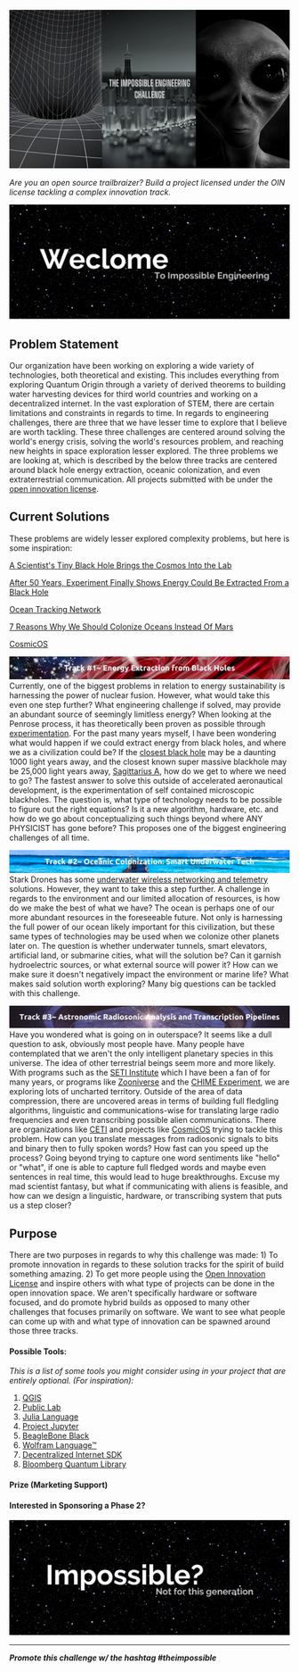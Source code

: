 ![ImpossibleChallenge](https://raw.githubusercontent.com/Mentors4EDU/Images/master/challenge(2).png)

*Are you an open source trailbraizer? Build a project licensed under the OIN license tackling a complex innovation track.*

![Welcome](https://raw.githubusercontent.com/Mentors4EDU/Images/master/Welcome.png)
## Problem Statement
Our organization have been working on exploring a wide variety of technologies, both theoretical and existing. This includes everything from exploring Quantum Origin through a variety of derived theorems to building water harvesting devices for third world countries and working on a decentralized internet. In the vast exploration of STEM, there are certain limitations and constraints in regards to time. In regards to engineering challenges, there are three that we have lesser time to explore that I believe are worth tackling. These three challenges are centered around solving the world's energy crisis, solving the world's resources problem, and reaching new heights in space exploration lesser explored. The three problems we are looking at, which is described by the below three tracks are centered around black hole energy extraction, oceanic colonization, and even extraterrestrial communication. All projects submitted with be under the [open innovation license](https://github.com/StarkDrones/OIN/blob/main/LICENSE.md).

## Current Solutions
These problems are widely lesser explored complexity problems, but here is some inspiration: 

[A Scientist's Tiny Black Hole Brings the Cosmos Into the Lab](https://www.wired.com/story/a-scientists-tiny-black-hole-brings-the-cosmos-into-the-lab/)

[After 50 Years, Experiment Finally Shows Energy Could Be Extracted From a Black Hole](https://www.sciencealert.com/an-experiment-has-just-demonstrated-how-energy-could-be-extracted-from-a-black-hole)

[Ocean Tracking Network](https://members.oceantrack.org/OTN/projects?sorts[collectioncode]=1)

[7 Reasons Why We Should Colonize Oceans Instead Of Mars](https://medium.com/swlh/7-reasons-we-should-colonize-oceans-instead-of-mars-7d137e0c55b2)

[CosmicOS](https://github.com/paulfitz/cosmicos)

![Track1](https://raw.githubusercontent.com/Mentors4EDU/Images/master/Track%201.png)
Currently, one of the biggest problems in relation to energy sustainability is harnessing the power of nuclear fusion. However, what would take this even one step further? What engineering challenge if solved, may provide an abundant source of seemingly limitless energy? When looking at the Penrose process, it has theoretically been proven as possible through [experimentation](https://www.sciencealert.com/an-experiment-has-just-demonstrated-how-energy-could-be-extracted-from-a-black-hole). For the past many years myself, I have been wondering what would happen if we could extract energy from black holes, and where we as a civilization could be? If the [closest black hole](https://astronomy.com/news/2020/07/what-would-happen-if-you-fell-into-a-black-hole) may be a daunting 1000 light years away, and the closest known super massive blackhole may be 25,000 light years away, [Sagittarius A](https://www.forbes.com/sites/startswithabang/2020/05/11/how-close-to-earth-is-the-closest-black-hole/?sh=27b79db6e9f9), how do we get to where we need to go? The fastest answer to solve this outside of accelerated aeronautical development, is the experimentation of self contained microscopic blackholes. The question is, what type of technology needs to be possible to figure out the right equations? Is it a new algorithm, hardware, etc. and how do we go about conceptualizing such things beyond where ANY PHYSICIST has gone before? This proposes one of the biggest engineering challenges of all time.

![Track2](https://raw.githubusercontent.com/Mentors4EDU/Images/master/Track%202.png)
Stark Drones has some [underwater wireless networking and telemetry](https://www.oceancolonization.com/) solutions. However, they want to take this a step further. A challenge in regards to the environment and our limited allocation of resources, is how do we make the best of what we have? The ocean is perhaps one of our more abundant resources in the foreseeable future. Not only is harnessing the full power of our ocean likely important for this civilization, but these same types of technologies may be used when we colonize other planets later on. The question is whether underwater tunnels, smart elevators, artificial land, or submarine cities, what will the solution be? Can it garnish hydroelectric sources, or what external source will power it? How can we make sure it doesn't negatively impact the environment or marine life? What makes said solution worth exploring? Many big questions can be tackled with this challenge.

![Track3](https://raw.githubusercontent.com/Mentors4EDU/Images/master/Track%203.png)
Have you wondered what is going on in outerspace? It seems like a dull question to ask, obviously most people have. Many people have contemplated that we aren't the only intelligent planetary species in this universe. The idea of other terrestrial beings seem more and more likely. With programs such as the [SETI Institute](https://www.seti.org/) which I have been a fan of for many years, or programs like [Zooniverse]((https://www.zooniverse.org/)) and the [CHIME Experiment](https://chime-experiment.ca/en), we are exploring lots of uncharted territory. Outside of the area of data compression, there are uncovered areas in terms of building full fledgling algorithms, linguistic and communications-wise for translating large radio frequencies and even transcribing possible alien communications. There are organizations like [CETI](https://en.wikipedia.org/wiki/Communication_with_extraterrestrial_intelligence) and projects like [CosmicOS](https://cosmicos.github.io/)  trying to tackle this problem. How can you translate messages from radiosonic signals to bits and binary then to fully spoken words? How fast can you speed up the process? Going beyond trying to capture one word sentiments like "hello" or "what", if one is able to capture full fledged words and maybe even sentences in real time, this would lead to huge breakthroughs. Excuse my mad scientist fantasy, but what if communicating with aliens is feasible, and how can we design a linguistic, hardware, or transcribing system that puts us a step closer?

## Purpose
There are two purposes in regards to why this challenge was made: 1) To promote innovation in regards to these solution tracks for the spirit of build something amazing. 2) To get more people using the [Open Innovation License](https://github.com/StarkDrones/OIN/blob/main/LICENSE.md) and inspire others with what type of projects can be done in the open innovation space. We aren't specifically hardware or software focused, and do promote hybrid builds as opposed to many other challenges that focuses primarily on software. We want to see what people can come up with and what type of innovation can be spawned around those three tracks.

#### Possible Tools:
*This is a list of some tools you might consider using in your project that are entirely optional. (For inspiration):*
1. [QGIS](https://qgis.org/en/site/)
2. [Public Lab](https://publiclab.org/)
3. [Julia Language](https://julialang.org/)
4. [Project Jupyter](https://jupyter.org/)
5. [BeagleBone Black](https://beagleboard.org/black)
6. [Wolfram Language™](https://www.wolfram.com/language/)
7. [Decentralized Internet SDK](https://github.com/Lonero-Team/Decentralized-Internet)
8. [Bloomberg Quantum Library](https://github.com/bloomberg/quantum)

#### Prize (Marketing Support)
#### Interested in Sponsoring a Phase 2?
![Impossible](https://raw.githubusercontent.com/Mentors4EDU/Images/master/Impossible%20(1).png)

---
***Promote this challenge w/ the hashtag #theimpossible***
